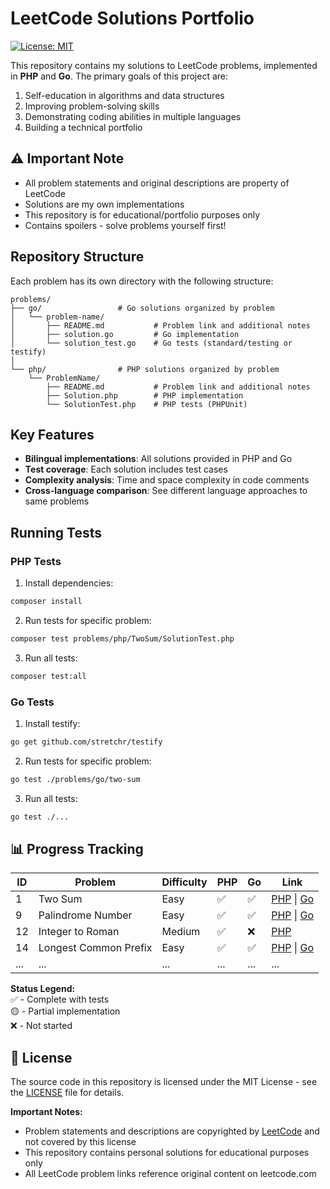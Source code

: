 # LeetCode Solutions Portfolio

[![License: MIT](https://img.shields.io/badge/License-MIT-yellow.svg)](https://opensource.org/licenses/MIT)

This repository contains my solutions to LeetCode problems, implemented in **PHP** and **Go**. The primary goals of this project are:

1. Self-education in algorithms and data structures
2. Improving problem-solving skills
3. Demonstrating coding abilities in multiple languages
4. Building a technical portfolio


## ⚠️ Important Note
- All problem statements and original descriptions are property of LeetCode
- Solutions are my own implementations
- This repository is for educational/portfolio purposes only
- Contains spoilers - solve problems yourself first!


## Repository Structure
Each problem has its own directory with the following structure:
```
problems/
├── go/                 # Go solutions organized by problem
│   └── problem-name/
│       ├── README.md           # Problem link and additional notes
│       ├── solution.go         # Go implementation
│       └── solution_test.go    # Go tests (standard/testing or testify)
│
└── php/                # PHP solutions organized by problem
    └── ProblemName/
        ├── README.md           # Problem link and additional notes
        ├── Solution.php        # PHP implementation
        └── SolutionTest.php    # PHP tests (PHPUnit)
```


## Key Features
- **Bilingual implementations**: All solutions provided in PHP and Go
- **Test coverage**: Each solution includes test cases
- **Complexity analysis**: Time and space complexity in code comments
- **Cross-language comparison**: See different language approaches to same problems


## Running Tests

### PHP Tests
1. Install dependencies:
```bash
composer install
```

2. Run tests for specific problem:
```bash
composer test problems/php/TwoSum/SolutionTest.php
```

3. Run all tests:
```bash
composer test:all
```

### Go Tests
1. Install testify:
```bash
go get github.com/stretchr/testify
```

2. Run tests for specific problem:
```bash
go test ./problems/go/two-sum
```

3. Run all tests:
```bash
go test ./...
```


## 📊 Progress Tracking

| ID  | Problem | Difficulty | PHP | Go | Link                                                                        |
|-----|---------|--------|-----|----|-----------------------------------------------------------------------------|
| 1   | Two Sum | Easy   | ✅ | ✅ | [PHP](problems/php/TwoSum) \| [Go](problems/go/two-sum)                     |
| 9   | Palindrome Number | Easy   | ✅ | ✅ | [PHP](problems/php/PalindromeNumber) \| [Go](problems/go/palindrome-number) |
| 12  | Integer to Roman | Medium | ✅ | ❌ | [PHP](problems/php/IntegerToRoman) |
| 14  | Longest Common Prefix | Easy   | ✅ | ✅ | [PHP](problems/php/LongestCommonPrefix) \| [Go](problems/go/longest-common-prefix) |
| ... | ... | ...    | ... | ... | ...                                                                         |

**Status Legend:**  
✅ - Complete with tests  
🟡 - Partial implementation  
❌ - Not started  


## 📜 License

The source code in this repository is licensed under the MIT License - see the [LICENSE](LICENSE) file for details.

**Important Notes:**
- Problem statements and descriptions are copyrighted by [LeetCode](https://leetcode.com) and not covered by this license
- This repository contains personal solutions for educational purposes only
- All LeetCode problem links reference original content on leetcode.com
